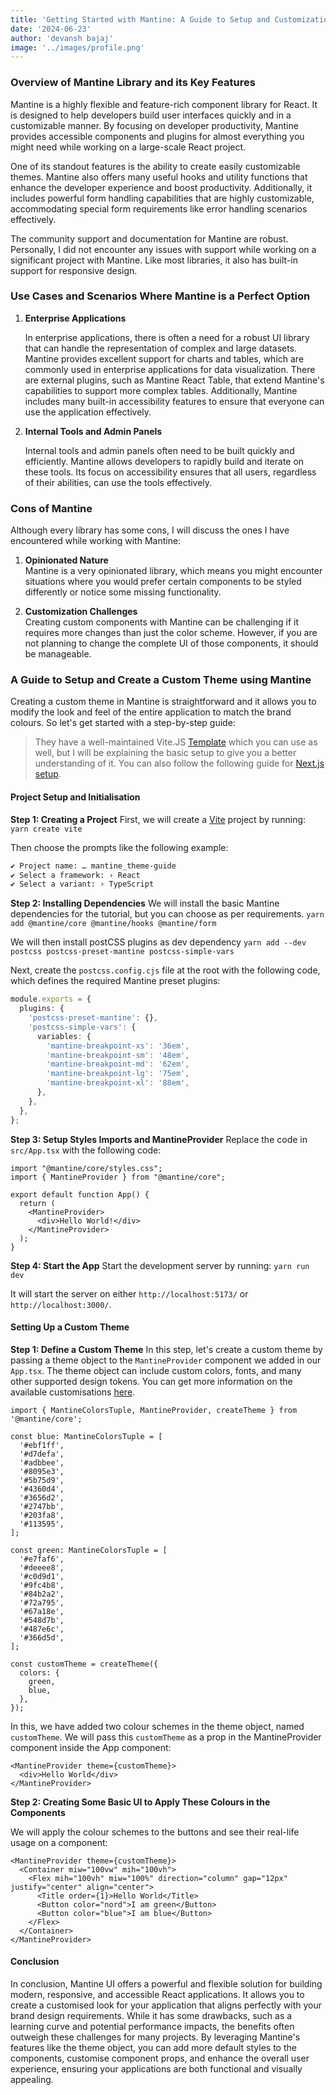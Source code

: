 ```yaml
---
title: 'Getting Started with Mantine: A Guide to Setup and Customizations'
date: '2024-06-23'
author: 'devansh bajaj'
image: '../images/profile.png'
---
```


### Overview of Mantine Library and its Key Features

Mantine is a highly flexible and feature-rich component library for React. It is designed to help developers build user interfaces quickly and in a customizable manner. By focusing on developer productivity, Mantine provides accessible components and plugins for almost everything you might need while working on a large-scale React project.

One of its standout features is the ability to create easily customizable themes. Mantine also offers many useful hooks and utility functions that enhance the developer experience and boost productivity. Additionally, it includes powerful form handling capabilities that are highly customizable, accommodating special form requirements like error handling scenarios effectively.

The community support and documentation for Mantine are robust. Personally, I did not encounter any issues with support while working on a significant project with Mantine. Like most libraries, it also has built-in support for responsive design.

### Use Cases and Scenarios Where Mantine is a Perfect Option

1. **Enterprise Applications**
    
    In enterprise applications, there is often a need for a robust UI library that can handle the representation of complex and large datasets. Mantine provides excellent support for charts and tables, which are commonly used in enterprise applications for data visualization. There are external plugins, such as Mantine React Table, that extend Mantine's capabilities to support more complex tables. Additionally, Mantine includes many built-in accessibility features to ensure that everyone can use the application effectively.
    
2. **Internal Tools and Admin Panels**
    
    Internal tools and admin panels often need to be built quickly and efficiently. Mantine allows developers to rapidly build and iterate on these tools. Its focus on accessibility ensures that all users, regardless of their abilities, can use the tools effectively.
    

### Cons of Mantine

Although every library has some cons, I will discuss the ones I have encountered while working with Mantine:

1. **Opinionated Nature**  
    Mantine is a very opinionated library, which means you might encounter situations where you would prefer certain components to be styled differently or notice some missing functionality.
    
2. **Customization Challenges**  
    Creating custom components with Mantine can be challenging if it requires more changes than just the color scheme. However, if you are not planning to change the complete UI of those components, it should be manageable.
    

### A Guide to Setup and Create a Custom Theme using Mantine
Creating a custom theme in Mantine is straightforward and it allows you to modify the look and feel of the entire application to match the brand colours. So let's get started with a step-by-step guide:

> They have a well-maintained Vite.JS [Template](https://github.com/mantinedev/vite-template) which you can use as well, but I will be explaining the basic setup to give you a better understanding of it. You can also follow the following guide for [Next.js setup](https://mantine.dev/guides/next/).

#### Project Setup and Initialisation

**Step 1: Creating a Project** 
First, we will create a [Vite](https://vitejs.dev) project by running:
`yarn create vite`

Then choose the prompts like the following example:

```bash
✔ Project name: … mantine_theme-guide
✔ Select a framework: › React
✔ Select a variant: › TypeScript
```

**Step 2: Installing Dependencies** 
We will install the basic Mantine dependencies for the tutorial, but you can choose as per requirements.
`yarn add @mantine/core @mantine/hooks @mantine/form`

We will then install postCSS plugins as dev dependency
`yarn add --dev postcss postcss-preset-mantine postcss-simple-vars`

Next, create the `postcss.config.cjs` file at the root with the following code, which defines the required Mantine preset plugins:

```ts
module.exports = {
  plugins: {
    'postcss-preset-mantine': {},
    'postcss-simple-vars': {
      variables: {
        'mantine-breakpoint-xs': '36em',
        'mantine-breakpoint-sm': '48em',
        'mantine-breakpoint-md': '62em',
        'mantine-breakpoint-lg': '75em',
        'mantine-breakpoint-xl': '88em',
      },
    },
  },
};
```

**Step 3: Setup Styles Imports and MantineProvider** 
Replace the code in `src/App.tsx` with the following code:

```tsx
import "@mantine/core/styles.css";
import { MantineProvider } from "@mantine/core";

export default function App() {
  return (
    <MantineProvider>
      <div>Hello World!</div>
    </MantineProvider>
  );
}
```

**Step 4: Start the App** 
Start the development server by running:
`yarn run dev`

It will start the server on either `http://localhost:5173/` or `http://localhost:3000/`.

#### Setting Up a Custom Theme

**Step 1: Define a Custom Theme**
In this step, let's create a custom theme by passing a theme object to the `MantineProvider` component we added in our `App.tsx`. The theme object can include custom colors, fonts, and many other supported design tokens. You can get more information on the available customisations [here](https://mantine.dev/theming/theme-object/).

```tsx
import { MantineColorsTuple, MantineProvider, createTheme } from '@mantine/core';

const blue: MantineColorsTuple = [
  '#ebf1ff',
  '#d7defa',
  '#adbbee',
  '#8095e3',
  '#5b75d9',
  '#4360d4',
  '#3656d2',
  '#2747bb',
  '#203fa8',
  '#113595',
];

const green: MantineColorsTuple = [
  '#e7faf6',
  '#deeee8',
  '#c0d9d1',
  '#9fc4b8',
  '#84b2a2',
  '#72a795',
  '#67a18e',
  '#548d7b',
  '#487e6c',
  '#366d5d',
];

const customTheme = createTheme({
  colors: {
    green,
    blue,
  },
});

```

In this, we have added two colour schemes in the theme object, named `customTheme`. We will pass this `customTheme` as a prop in the MantineProvider component inside the App component:

```tsx
<MantineProvider theme={customTheme}>
  <div>Hello World</div>
</MantineProvider>

```

**Step 2: Creating Some Basic UI to Apply These Colours in the Components**

We will apply the colour schemes to the buttons and see their real-life usage on a component:

```tsx
<MantineProvider theme={customTheme}>
  <Container miw="100vw" mih="100vh">
    <Flex mih="100vh" miw="100%" direction="column" gap="12px" justify="center" align="center">
      <Title order={1}>Hello World</Title>
      <Button color="nord">I am green</Button>
      <Button color="blue">I am blue</Button>
    </Flex>
  </Container>
</MantineProvider>

```

#### Conclusion

In conclusion, Mantine UI offers a powerful and flexible solution for building modern, responsive, and accessible React applications. It allows you to create a customised look for your application that aligns perfectly with your brand design requirements. While it has some drawbacks, such as a learning curve and potential performance impacts, the benefits often outweigh these challenges for many projects. By leveraging Mantine's features like the theme object, you can add more default styles to the components, customise component props, and enhance the overall user experience, ensuring your applications are both functional and visually appealing.